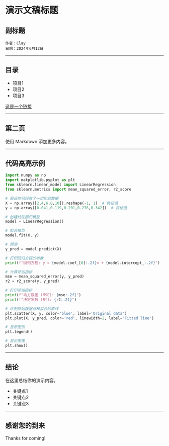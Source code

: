 # 演示文稿标题
## 副标题
    作者：Clay
    日期：2024年6月12日
---
## 目录

- 项目1
- 项目2
- 项目3

[这是一个链接](https://github.com)

---
## 第二页
使用 Markdown 添加更多内容。

---
## 代码高亮示例
```python [1|2|35|38]
import numpy as np
import matplotlib.pyplot as plt
from sklearn.linear_model import LinearRegression
from sklearn.metrics import mean_squared_error, r2_score

# 假设你已经有了一组实验数据
X = np.array([2,4,6,8,10]).reshape(-1, 1)  # 特征值
y = np.array([0.041,0.119,0.201,0.276,0.342])  # 目标值

# 创建线性回归模型
model = LinearRegression()

# 拟合模型
model.fit(X, y)

# 预测
y_pred = model.predict(X)

# 打印回归方程的参数
print(f"回归方程: y = {model.coef_[0]:.2f}x + {model.intercept_:.2f}")

# 计算评估指标
mse = mean_squared_error(y, y_pred)
r2 = r2_score(y, y_pred)

# 打印评估指标
print(f"均方误差 (MSE): {mse:.2f}")
print(f"决定系数 (R²): {r2:.2f}")

# 绘制原始数据点和拟合的直线
plt.scatter(X, y, color='blue', label='Original data')
plt.plot(X, y_pred, color='red', linewidth=2, label='Fitted line')

# 显示图例
plt.legend()

# 显示图像
plt.show()
```
---
## 结论
在这里总结你的演示内容。

- 关键点1
- 关键点2
- 关键点3

---
## 感谢您的到来
Thanks for coming!